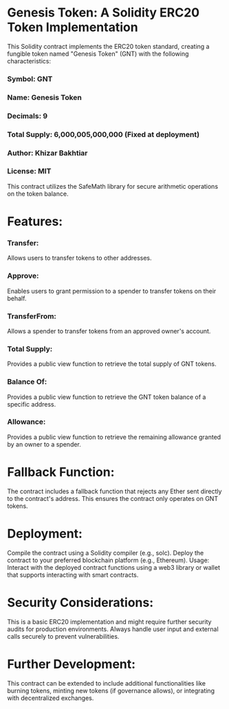 # Genesis Token: A Solidity ERC20 Token Implementation
This Solidity contract implements the ERC20 token standard, creating a fungible token named "Genesis Token" (GNT) with the following characteristics:

### Symbol: GNT
### Name: Genesis Token
### Decimals: 9
### Total Supply: 6,000,005,000,000 (Fixed at deployment)
### Author: Khizar Bakhtiar
### License: MIT
This contract utilizes the SafeMath library for secure arithmetic operations on the token balance.



# Features:
### Transfer:
Allows users to transfer tokens to other addresses.
### Approve: 
Enables users to grant permission to a spender to transfer tokens on their behalf.
### TransferFrom:
Allows a spender to transfer tokens from an approved owner's account.
### Total Supply: 
Provides a public view function to retrieve the total supply of GNT tokens.
### Balance Of: 
Provides a public view function to retrieve the GNT token balance of a specific address.
### Allowance: 
Provides a public view function to retrieve the remaining allowance granted by an owner to a spender.



# Fallback Function:
The contract includes a fallback function that rejects any Ether sent directly to the contract's address. This ensures the contract only operates on GNT tokens.



# Deployment:
Compile the contract using a Solidity compiler (e.g., solc).
Deploy the contract to your preferred blockchain platform (e.g., Ethereum).
Usage:
Interact with the deployed contract functions using a web3 library or wallet that supports interacting with smart contracts.



# Security Considerations:
This is a basic ERC20 implementation and might require further security audits for production environments.
Always handle user input and external calls securely to prevent vulnerabilities.



# Further Development:
This contract can be extended to include additional functionalities like burning tokens, minting new tokens (if governance allows), or integrating with decentralized exchanges.
